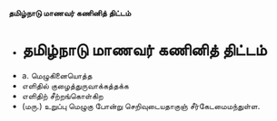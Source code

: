 **தமிழ்நாடு மாணவர் கணினித் திட்டம்**
- # தமிழ்நாடு மாணவர் கணினித் திட்டம்
- a. மெழுகினையொத்த
-  எளிதில் குழைத்துருவாக்கத்தக்க
- எளிதிற்  சீற்றங்கொள்கிற
- (மரு.) உறுப்பு மெழுகு போன்று செறிவுடையதாகுஞ் சீர்கேடமைமந்துள்ள.

